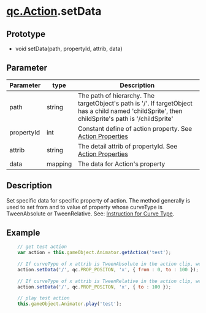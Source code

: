# [qc.Action](Action.md).setData

## Prototype
* void setData(path, propertyId, attrib, data)

## Parameter
| Parameter | type | Description |
| ------------- | ------------- | -------------|
| path | string | The path of hierarchy. The targetObject's path is '/'. If targetObject has a child named 'childSprite', then childSprite's path is '/childSprite' |
| propertyId | int | Constant define of action property. See [Action Properties](actionDef.md) |
| attrib | string | The detail attrib of propertyId. See [Action Properties](actionDef.md)|
| data | mapping | The data for Action's property |

## Description
Set specific data for specific property of action. The method generally is used to set from and to value of property whose curveType is TweenAbsolute or TweenRelative. See: [Instruction for Curve Type](http://docs.qiciengine.com/manual/Action/ActionEditor.html#instruction-for-curve-type).


## Example
````javascript
	// get test action
	var action = this.gameObject.Animator.getAction('test');
	
	// If curveType of x attrib is TweenAbsolute in the action clip, we can set from、to parameters for the action 
	action.setData('/', qc.PROP_POSITON, 'x', { from : 0, to : 100 });
	
	// If curveType of x attrib is TweenRelative in the action clip, we can set to parameters for the action 
	action.setData('/', qc.PROP_POSITON, 'x', { to : 100 });
	
	// play test action
	this.gameObject.Animator.play('test');
````  